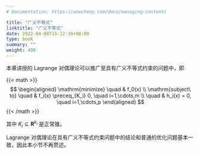 ```yaml
---
# Documentation: https://wowchemy.com/docs/managing-content/

title: "广义不等式"
linktitle: "广义不等式"
date: 2022-04-08T15:12:16+08:00
type: book
summary: ""
weight: 490
---
```


<!--more-->

本章讲授的 Lagrange 对偶理论可以推广至具有广义不等式约束的问题中，即

{{< math >}}
$$
\begin{aligned}
    \mathrm{minimize} \quad & f_0(x) \\
    \mathrm{subject\ to} \quad & f_i(x) \preceq_{K_i} 0, \quad i=1,\cdots,m \\
    \quad & h_i(x) = 0, \quad i=1,\cdots,p
\end{aligned}
$$
{{< /math >}}

其中 $K_i \subseteq \mathbf{R}^{k_i}$ 是正常锥。

Lagrange 对偶理论在具有广义不等式约束问题中的结论和普通的优化问题基本一致，因此本小节不再赘述。